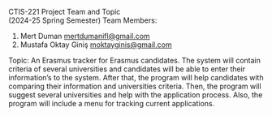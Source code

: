 CTIS-221 Project Team and Topic  
(2024-25 Spring Semester) 
Team Members: 
1) Mert Duman mertdumanifl@gmail.com 
2) Mustafa Oktay Giniş moktayginis@gmail.com
 
Topic: An Erasmus tracker for Erasmus candidates. The system will 
contain criteria of several universities and candidates will be able to 
enter their information’s to the system. After that, the program will help 
candidates with comparing their information and universities criteria. 
Then, the program will suggest several universities and help with the 
application process. Also, the program will include a menu for tracking 
current applications.
